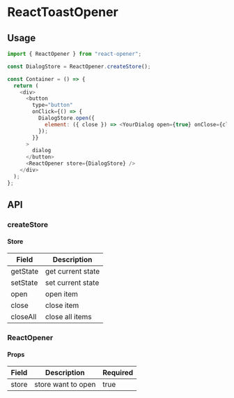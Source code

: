 # ReactToastOpener

## Usage

```javascript
import { ReactOpener } from "react-opener";

const DialogStore = ReactOpener.createStore();

const Container = () => {
  return (
    <div>
      <button
        type="button"
        onClick={() => {
          DialogStore.open({
            element: ({ close }) => <YourDialog open={true} onClose={close} />,
          });
        }}
      >
        dialog
      </button>
      <ReactOpener store={DialogStore} />
    </div>
  );
};
```

## API

### createStore

#### Store

| Field    | Description       |
| -------- | ----------------- |
| getState | get current state |
| setState | set current state |
| open     | open item         |
| close    | close item        |
| closeAll | close all items   |

### ReactOpener

#### Props

| Field | Description        | Required |
| ----- | ------------------ | -------- |
| store | store want to open | true     |

